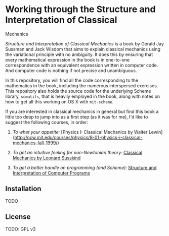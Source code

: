 # Working through the Structure and Interpretation of Classical
  Mechanics

_Structure and Interpretation of Classical Mechanics_ is a book by
Gerald Jay Sussman and Jack Wisdom that aims to explain classical
mechanics using the variational principle with no ambiguity. It does
this by ensuring that every mathematical expression in the book is in
one-to-one correspondence with an equivalent expression written in
computer code. And computer code is nothing if not precise and
unambiguous.

In this repository, you will find all the code corresponding to the
mathematics in the book, including the numerous interspersed
exercises. This repository also holds the source code for the
underlying Scheme library, `scmutils`, that is heavily employed in the
book, along with notes on how to get all this working on OS X with
`mit-scheme`.

If you are interested in classical mechanics in general but find this
book a little too deep to jump into as a first step (as it was for
me), I'd like to suggest the following courses, in order:

1. *To whet your appetite:* [Physics I: Classical Mechanics by Walter
Lewin]
(http://ocw.mit.edu/courses/physics/8-01-physics-i-classical-mechanics-fall-1999/)

2. *To get an intuitive feeling for non-Newtonian theory:* [Classical
Mechanics by Leonard
Susskind](http://theoreticalminimum.com/courses/classical-mechanics/2011/fall)

3. *To get a better handle on programming (and Scheme):* [Structure
and Interpretation of Computer
Programs](http://ocw.mit.edu/courses/electrical-engineering-and-computer-science/6-001-structure-and-interpretation-of-computer-programs-spring-2005/)

## Installation

TODO

## License

TODO: GPL v3